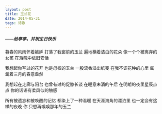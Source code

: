 ```yaml
---
layout: post
title: 玉兰花
date: 2014-05-31
tags: 诗歌
---
```

##### ——给亭亭，并祝生日快乐

暮春的风雨怀着嫉妒
打落了我窗前的玉兰
遍地横着洁白的花朵
像一个个被离弃的女孩
在落魄中依旧安恬

我想起你写过的花开
也是母校的玉兰
一股流香溢出纸笺
在我不识花种的心里
氤氲着三月的春意盎然

我想起在走廊与阳台
也曾有过的促膝长谈
在睡意未消的午后
在明朗的夜里星辰点点
你的话语有柔风似的触感

所有被遗忘和被唤醒的记忆
都染上了一种温暖
在天涯海角的漂泊里
也一定会有这样的夜晚
你 只想再嗅嗅那年的玉兰